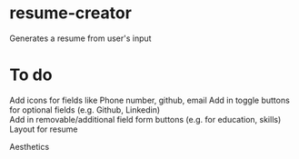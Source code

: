 # resume-creator
Generates a resume from user's input


# To do
Add icons for fields like Phone number, github, email
Add in toggle buttons for optional fields (e.g. Github, Linkedin)  
Add in removable/additional field form buttons (e.g. for education, skills)
Layout for resume

Aesthetics  
